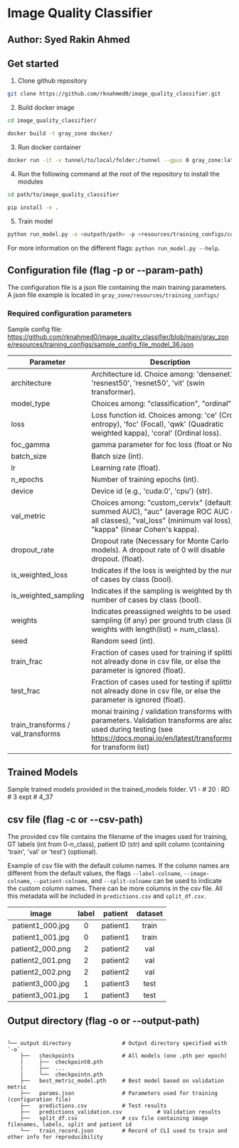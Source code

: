 # Image Quality Classifier

## Author: Syed Rakin Ahmed 

## Get started

1. Clone github repository   
```bash
git clone https://github.com/rknahmed0/image_quality_classifier.git
```
2. Build docker image  
```bash
cd image_quality_classifier/
```
```bash
docker build -t gray_zone docker/
```
3. Run docker container  
```bash
docker run -it -v tunnel/to/local/folder:/tunnel --gpus 0 gray_zone:latest bash
```
4. Run the following command at the root of the repository to install the modules  
```bash
cd path/to/image_quality_classifier
```
```bash
pip install -e .
```
5. Train model  
```bash
python run_model.py -o <outpath/path> -p <resources/training_configs/config.json> -d <image/data/path> -c <path/csv/file.csv>
```
For more information on the different flags: `python run_model.py --help`.

## Configuration file (flag -p or --param-path)  
The configuration file is a json file containing the main training parameters.  
A json file example is located in `gray_zone/resources/training_configs/`  

### Required configuration parameters
Sample config file: https://github.com/rknahmed0/image_quality_classifier/blob/main/gray_zone/resources/training_configs/sample_config_file_model_36.json

|    Parameter   | Description |  
| -------- | --- |  
| architecture |   Architecture id. Choice among: 'densenet121', 'resnest50', 'resnet50', 'vit' (swin transformer). |
| model_type | Choices among: "classification", "ordinal". |
| loss |  Loss function id. Choices among: 'ce' (Cross entropy), 'foc' (Focal), 'qwk' (Quadratic weighted kappa), 'coral' (Ordinal loss). |  
| foc_gamma | gamma parameter for foc loss (float or None). |
| batch_size | Batch size (int). |  
| lr | Learning rate (float). |  
| n_epochs | Number of training epochs (int). |  
| device | Device id (e.g., 'cuda:0', 'cpu') (str).  |   
| val_metric | Choices among: "custom_cervix" (default: summed AUC), "auc" (average ROC AUC over all classes), "val_loss" (minimum val loss), "kappa" (linear Cohen's kappa). |  
| dropout_rate | Dropout rate (Necessary for Monte Carlo models). A dropout rate of 0 will disable dropout. (float). |  
| is_weighted_loss | Indicates if the loss is weighted by the number of cases by class (bool). |  
| is_weighted_sampling |  Indicates if the sampling is weighted by the number of cases by class (bool). |
| weights |  Indicates preassigned weights to be used for sampling (if any) per ground truth class (list of weights with length(list) = num_class). |  
| seed | Random seed (int).  |  
| train_frac | Fraction of cases used for training if splitting not already done in csv file, or else the parameter is ignored (float). |  
| test_frac | Fraction of cases used for testing if splitting not already done in csv file, or else the parameter is ignored (float). |  
| train_transforms / val_transforms | monai training / validation transforms with parameters. Validation transforms are also used during testing (see https://docs.monai.io/en/latest/transforms.html for transform list)  |

## Trained Models
Sample trained models provided in the trained_models folder.
V1 - # 20 : RD # 3 expt # 4_37

## csv file (flag -c or --csv-path)
The provided csv file contains the filename of the images used for training, GT labels (int from 0-n_class), patient ID 
(str) and split column (containing 'train', 'val' or 'test') (optional). 

Example of csv file with the default column names. If the column names are different from the default values,
the flags `--label-colname`, `--image-colname`, `--patient-colname`, and `--split-colname` can 
be used to indicate the custom column names. There can be more columns in the csv file. All this
metadata will be included in `predictions.csv` and `split_df.csv`.

|    image   | label | patient  |  dataset  |
| :--------: | :---: | :------: |  :------: |  
| patient1_000.jpg |   0   |  patient1  |    train  |
| patient1_001.jpg |   0   |  patient1  |    train  |
| patient2_000.png |   2   |  patient2  |    val  |
| patient2_001.png |   2   |  patient2  |    val  |
| patient2_002.png |   2   |  patient2  |    val  |
| patient3_000.jpg |   1   |  patient3  |    test  |
| patient3_001.jpg |   1   |  patient3  |    test  |

## Output directory (flag -o or --output-path)
```

└── output directory                # Output directory specified with `-o`  
    ├──   checkpoints               # All models (one .pth per epoch)  
    |     ├──  checkpoint0.pth   
    |     ├──  ...  
    |     └──  checkpointn.pth   
    ├──   best_metric_model.pth     # Best model based on validation metric  
    ├──   params.json               # Parameters used for training (configuration file)  
    ├──   predictions.csv           # Test results  
    ├──   predictions_validation.csv           # Validation results  
    ├──   split_df.csv              # csv file containing image filenames, labels, split and patient id  
    └──   train_record.json         # Record of CLI used to train and other info for reproducibility
```
